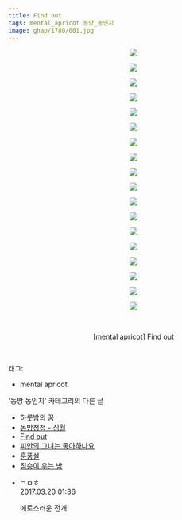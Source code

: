 ```yaml
---
title: Find out
tags: mental_apricot 동방_동인지
image: ghap/1780/001.jpg
---
```

<div class="article">
<p style="text-align: center; clear: none; float: none;"><img src="{{ site.nasurl }}/ghap/1780/001.jpg"/></p>
<p style="text-align: center; clear: none; float: none;"><img src="{{ site.nasurl }}/ghap/1780/002.jpg"/></p>
<p style="text-align: center; clear: none; float: none;"><img src="{{ site.nasurl }}/ghap/1780/003.jpg"/></p>
<p style="text-align: center; clear: none; float: none;"><img src="{{ site.nasurl }}/ghap/1780/004.jpg"/></p>
<p style="text-align: center; clear: none; float: none;"><img src="{{ site.nasurl }}/ghap/1780/005.jpg"/></p>
<p style="text-align: center; clear: none; float: none;"><img src="{{ site.nasurl }}/ghap/1780/006.jpg"/></p>
<p style="text-align: center; clear: none; float: none;"><img src="{{ site.nasurl }}/ghap/1780/007.jpg"/></p>
<p style="text-align: center; clear: none; float: none;"><img src="{{ site.nasurl }}/ghap/1780/008.jpg"/></p>
<p style="text-align: center; clear: none; float: none;"><img src="{{ site.nasurl }}/ghap/1780/009.jpg"/></p>
<p style="text-align: center; clear: none; float: none;"><img src="{{ site.nasurl }}/ghap/1780/010.jpg"/></p>
<p style="text-align: center; clear: none; float: none;"><img src="{{ site.nasurl }}/ghap/1780/011.jpg"/></p>
<p style="text-align: center; clear: none; float: none;"><img src="{{ site.nasurl }}/ghap/1780/012.jpg"/></p>
<p style="text-align: center; clear: none; float: none;"><img src="{{ site.nasurl }}/ghap/1780/013.jpg"/></p>
<p style="text-align: center; clear: none; float: none;"><img src="{{ site.nasurl }}/ghap/1780/014.jpg"/></p>
<p style="text-align: center; clear: none; float: none;"><img src="{{ site.nasurl }}/ghap/1780/015.jpg"/></p>
<p style="text-align: center; clear: none; float: none;"><img src="{{ site.nasurl }}/ghap/1780/016.jpg"/></p>
<p style="text-align: center; clear: none; float: none;"><img src="{{ site.nasurl }}/ghap/1780/017.jpg"/></p>
<p style="text-align: center; clear: none; float: none;"><img src="{{ site.nasurl }}/ghap/1780/018.jpg"/></p>
<p style="text-align: center; clear: none; float: none;"><br/></p>
<p style="text-align: center; clear: none; float: none;">[mental apricot] Find out</p>
<p><br/></p>
</div><div class="tagTrail">
<p>태그: </p>
<ul>
<li>mental apricot</li>
</ul>
</div><div class="another">
<p>'동방 동인지' 카테고리의 다른 글</p>
<ul>
<li><a href="/2016-08-22-ghap_1782">하룻밤의 꿈</a></li>
<li><a href="/2016-08-22-ghap_1781">동방청첩 - 심월</a></li>
<li><a href="/2016-08-22-ghap_1780">Find out</a></li>
<li><a href="/2016-08-22-ghap_1779">피안의 그녀는 좋아하나요</a></li>
<li><a href="/2016-08-22-ghap_1778">훈풍설</a></li>
<li><a href="/2016-08-22-ghap_1776">짐승이 우는 밤</a></li>
</ul>
</div><div class="cb_module cb_fluid">
<div class="cb_wrt cb_profile">
<div class="comment">
<ul>
<li class="cb_thumb_off" id="comment14943631">
<div class="cb_comment_area">
<div class="cb_info_area">
<div class="cb_section">
<span class="cb_nick_name">ㄱㅁㅎ</span>
</div>
<div class="cb_section">
<span class="cb_date">2017.03.20 01:36 </span>
</div>
</div>
<div class="cb_dsc_comment">
<p class="cb_dsc">
											에로스러운 전개!
										</p>
</div>
</div></li>
</ul>
</div>
</div><!-- commentList close -->
</div>